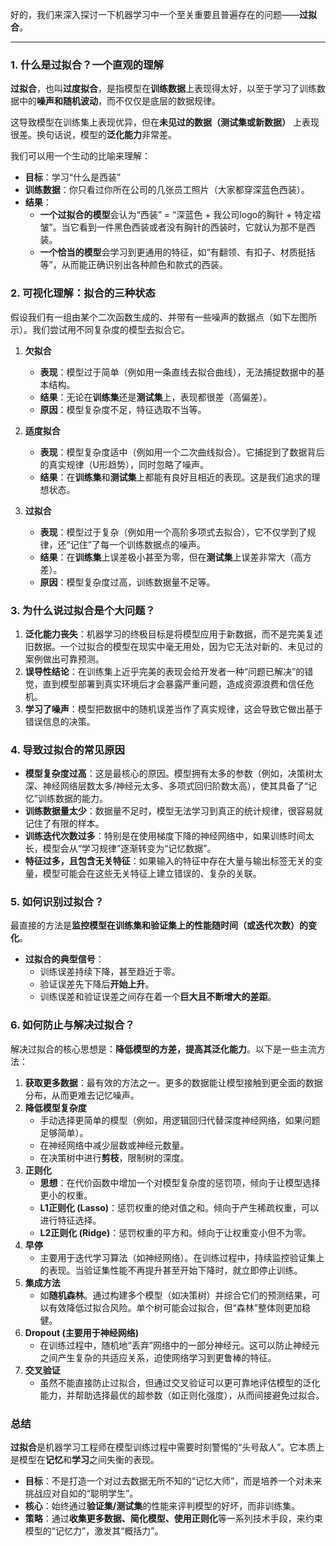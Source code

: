 好的，我们来深入探讨一下机器学习中一个至关重要且普遍存在的问题——**过拟合**。

---

### 1. 什么是过拟合？一个直观的理解

**过拟合**，也叫**过度拟合**，是指模型在**训练数据**上表现得太好，以至于学习了训练数据中的**噪声和随机波动**，而不仅仅是底层的数据规律。

这导致模型在训练集上表现优异，但在**未见过的数据（测试集或新数据）** 上表现很差。换句话说，模型的**泛化能力**非常差。

我们可以用一个生动的比喻来理解：

*   **目标**：学习“什么是西装”
*   **训练数据**：你只看过你所在公司的几张员工照片（大家都穿深蓝色西装）。
*   **结果**：
    *   **一个过拟合的模型**会认为“西装” = “深蓝色 + 我公司logo的胸针 + 特定褶皱”。当它看到一件黑色西装或者没有胸针的西装时，它就认为那不是西装。
    *   **一个恰当的模型**会学习到更通用的特征，如“有翻领、有扣子、材质挺括等”，从而能正确识别出各种颜色和款式的西装。

### 2. 可视化理解：拟合的三种状态

假设我们有一组由某个二次函数生成的、并带有一些噪声的数据点（如下左图所示）。我们尝试用不同复杂度的模型去拟合它。



1.  **欠拟合**
    *   **表现**：模型过于简单（例如用一条直线去拟合曲线），无法捕捉数据中的基本结构。
    *   **结果**：无论在**训练集**还是**测试集**上，表现都很差（高偏差）。
    *   **原因**：模型复杂度不足，特征选取不当等。

2.  **适度拟合**
    *   **表现**：模型复杂度适中（例如用一个二次曲线拟合）。它捕捉到了数据背后的真实规律（U形趋势），同时忽略了噪声。
    *   **结果**：在**训练集**和**测试集**上都能有良好且相近的表现。这是我们追求的理想状态。

3.  **过拟合**
    *   **表现**：模型过于复杂（例如用一个高阶多项式去拟合），它不仅学到了规律，还“记住”了每一个训练数据点的噪声。
    *   **结果**：在**训练集**上误差极小甚至为零，但在**测试集**上误差非常大（高方差）。
    *   **原因**：模型复杂度过高，训练数据量不足等。

### 3. 为什么说过拟合是个大问题？

1.  **泛化能力丧失**：机器学习的终极目标是将模型应用于新数据，而不是完美复述旧数据。一个过拟合的模型在现实中毫无用处，因为它无法对新的、未见过的案例做出可靠预测。
2.  **误导性结论**：在训练集上近乎完美的表现会给开发者一种“问题已解决”的错觉，直到模型部署到真实环境后才会暴露严重问题，造成资源浪费和信任危机。
3.  **学习了噪声**：模型把数据中的随机误差当作了真实规律，这会导致它做出基于错误信息的决策。

### 4. 导致过拟合的常见原因

*   **模型复杂度过高**：这是最核心的原因。模型拥有太多的参数（例如，决策树太深、神经网络层数太多/神经元太多、多项式回归阶数太高），使其具备了“记忆”训练数据的能力。
*   **训练数据量太少**：数据量不足时，模型无法学习到真正的统计规律，很容易就记住了有限的样本。
*   **训练迭代次数过多**：特别是在使用梯度下降的神经网络中，如果训练时间太长，模型会从“学习规律”逐渐转变为“记忆数据”。
*   **特征过多，且包含无关特征**：如果输入的特征中存在大量与输出标签无关的变量，模型可能会在这些无关特征上建立错误的、复杂的关联。

### 5. 如何识别过拟合？

最直接的方法是**监控模型在训练集和验证集上的性能随时间（或迭代次数）的变化**。



*   **过拟合的典型信号**：
    *   训练误差持续下降，甚至趋近于零。
    *   验证误差先下降后**开始上升**。
    *   训练误差和验证误差之间存在着一个**巨大且不断增大的差距**。

### 6. 如何防止与解决过拟合？

解决过拟合的核心思想是：**降低模型的方差，提高其泛化能力**。以下是一些主流方法：

1.  **获取更多数据**：最有效的方法之一。更多的数据能让模型接触到更全面的数据分布，从而更难去记忆噪声。
2.  **降低模型复杂度**
    *   手动选择更简单的模型（例如，用逻辑回归代替深度神经网络，如果问题足够简单）。
    *   在神经网络中减少层数或神经元数量。
    *   在决策树中进行**剪枝**，限制树的深度。
3.  **正则化**
    *   **思想**：在代价函数中增加一个对模型复杂度的惩罚项，倾向于让模型选择更小的权重。
    *   **L1正则化 (Lasso)**：惩罚权重的绝对值之和。倾向于产生稀疏权重，可以进行特征选择。
    *   **L2正则化 (Ridge)**：惩罚权重的平方和。倾向于让权重变小但不为零。
4.  **早停**
    *   主要用于迭代学习算法（如神经网络）。在训练过程中，持续监控验证集上的表现。当验证集性能不再提升甚至开始下降时，就立即停止训练。
5.  **集成方法**
    *   如**随机森林**。通过构建多个模型（如决策树）并综合它们的预测结果，可以有效降低过拟合风险。单个树可能会过拟合，但“森林”整体则更加稳健。
6.  **Dropout (主要用于神经网络)**
    *   在训练过程中，随机地“丢弃”网络中的一部分神经元。这可以防止神经元之间产生复杂的共适应关系，迫使网络学习到更鲁棒的特征。
7.  **交叉验证**
    *   虽然不能直接防止过拟合，但通过交叉验证可以更可靠地评估模型的泛化能力，并帮助选择最优的超参数（如正则化强度），从而间接避免过拟合。

### 总结

**过拟合**是机器学习工程师在模型训练过程中需要时刻警惕的“头号敌人”。它本质上是模型在**记忆**和**学习**之间失衡的表现。

*   **目标**：不是打造一个对过去数据无所不知的“记忆大师”，而是培养一个对未来挑战应对自如的“聪明学生”。
*   **核心**：始终通过**验证集/测试集**的性能来评判模型的好坏，而非训练集。
*   **策略**：通过**收集更多数据、简化模型、使用正则化**等一系列技术手段，来约束模型的“记忆力”，激发其“概括力”。
